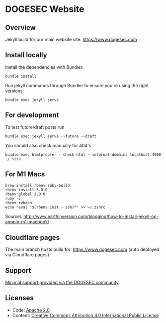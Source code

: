 # DOGESEC Website

## Overview

Jekyll build for our main website site: https://www.dogesec.com

## Install locally

Install the dependencies with Bundler:

```shell
bundle install
```

Run jekyll commands through Bundler to ensure you're using the right versions:

```shell
bundle exec jekyll serve
```

## For development

To test future/draft posts run

```shell
bundle exec jekyll serve --future --draft
```

You should also check manually for 404's

```shell
bundle exec htmlproofer --check-html --internal-domains localhost:4000 ./_site
````

## For M1 Macs

```shell
brew install rbenv ruby-build
rbenv install 3.0.0
rbenv global 3.0.0
ruby -v
rbenv rehash
echo 'eval "$(rbenv init - zsh)"' >> ~/.zshrc
```

SourceL http://www.earthinversion.com/blogging/how-to-install-jekyll-on-appple-m1-macbook/

## Cloudflare pages

The main branch hosts build for: https://www.dogesec.com (auto deployed via Cloudflare pages)

## Support

[Minimal support provided via the DOGESEC community](https://community.dogesec.com/).

## Licenses

* Code: [Apache 2.0](/LICENSE).
* Content: [Creative Commons Attribution 4.0 International Public License](/LICENSE-CONTENT)